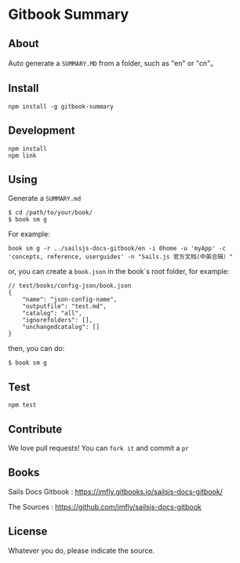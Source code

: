 # Gitbook Summary 

## About

Auto generate a `SUMMARY.MD` from a folder, such as "en" or "cn"。
	
## Install

```
npm install -g gitbook-summary
```

## Development

```
npm install
npm link
```

## Using

Generate a `SUMMARY.md`

```
$ cd /path/to/your/book/
$ book sm g
``` 

For example:

```
book sm g -r ../sailsjs-docs-gitbook/en -i 0home -u 'myApp' -c 'concepts, reference, userguides' -n "Sails.js 官方文档(中英合辑）"
```

or, you can create a `book.json` in the book`s root folder, for example:

```
// test/books/config-json/book.json
{
    "name": "json-config-name",
    "outputfile": "test.md",
    "catalog": "all",
    "ignorefolders": [],
    "unchangedcatalog": []
}
```

then, you can do:

```
$ book sm g
```

## Test

```
npm test
```

## Contribute

We love pull requests! You can `fork it` and commit a `pr`

## Books

Sails Docs Gitbook : https://imfly.gitbooks.io/sailsjs-docs-gitbook/

The Sources : https://github.com/imfly/sailsjs-docs-gitbook


## License

Whatever you do, please indicate the source.

